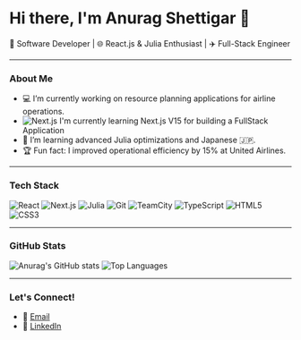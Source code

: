 # Hi there, I'm Anurag Shettigar 👋

🚀 Software Developer | 🌐 React.js & Julia Enthusiast | ✈️ Full-Stack Engineer

---

### About Me

- 💻 I’m currently working on resource planning applications for airline operations.
- ![Next.js](https://img.shields.io/badge/-nextjs?logo=nextdotjs&color=black) I'm currently learning Next.js V15 for building a FullStack Application
- 🌱 I’m learning advanced Julia optimizations and Japanese 🇯🇵.
- 🏆 Fun fact: I improved operational efficiency by 15% at United Airlines.

---

### Tech Stack

![React](https://img.shields.io/badge/-React-61DAFB?logo=react&logoColor=white&style=flat-square)
![Next.js](https://img.shields.io/badge/-Next.js-000000?logo=nextdotjs&logoColor=white&style=flat-square)
![Julia](https://img.shields.io/badge/-Julia-9558B2?logo=julia&logoColor=white&style=flat-square)
![Git](https://img.shields.io/badge/-Git-F05032?logo=git&logoColor=white&style=flat-square)
![TeamCity](https://img.shields.io/badge/-TeamCity-000000?logo=teamcity&logoColor=white&style=flat-square)
![TypeScript](https://img.shields.io/badge/-TypeScript-007ACC?logo=typescript&logoColor=white&style=flat-square)
![HTML5](https://img.shields.io/badge/-HTML5-E34F26?logo=html5&logoColor=white&style=flat-square)
![CSS3](https://img.shields.io/badge/-CSS3-1572B6?logo=css3&logoColor=white&style=flat-square)

---

### GitHub Stats

![Anurag's GitHub stats](https://github-readme-stats-flax-three-41.vercel.app/api?username=anoteros09&show_icons=true&theme=radical)
![Top Languages](https://github-readme-stats.vercel.app/api/top-langs/?username=anoteros09&layout=compact&theme=radical)

---

### Let's Connect!

- 📧 [Email](mailto:anuragas09@gmail.com)
- 💼 [LinkedIn](https://linkedin.com/in/anurag-shettigar)
